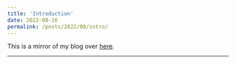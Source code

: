 ```yaml
---
title: 'Introduction'
date: 2022-08-16
permalink: /posts/2022/08/intro/
---
```


This is a mirror of my blog over [here](https://lambency.substack.com).

------
